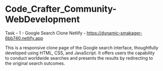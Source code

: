 # Code_Crafter_Community-WebDevelopment

Task - 1 - Google Search Clone
Netlify - https://dynamic-smakager-6bb740.netlify.app

This is a responsive clone page of the Google search interface, thoughtfully developed using HTML, CSS, and JavaScript. It offers users the capability to conduct worldwide searches and presents the results by redirecting to the original search outcomes.
